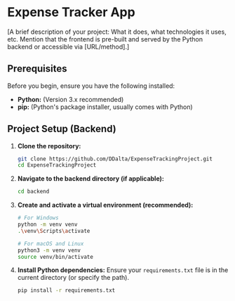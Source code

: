 # Expense Tracker App

[A brief description of your project: What it does, what technologies it uses, etc. Mention that the frontend is pre-built and served by the Python backend or accessible via [URL/method].]

## Prerequisites

Before you begin, ensure you have the following installed:

- **Python:**  (Version 3.x recommended)
- **pip:** (Python's package installer, usually comes with Python)

## Project Setup (Backend)

1.  **Clone the repository:**
    ```bash
    git clone https://github.com/DDalta/ExpenseTrackingProject.git
    cd ExpenseTrackingProject
    ```

2.  **Navigate to the backend directory (if applicable):**
    ```bash
    cd backend
    ```

3.  **Create and activate a virtual environment (recommended):**
    ```bash
    # For Windows
    python -m venv venv
    .\venv\Scripts\activate

    # For macOS and Linux
    python3 -m venv venv
    source venv/bin/activate
    ```

4.  **Install Python dependencies:**
    Ensure your `requirements.txt` file is in the current directory (or specify the path).
    ```bash
    pip install -r requirements.txt
    ```